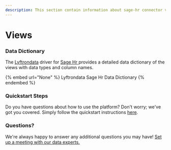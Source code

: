 ```yaml
---
description: This section contain information about sage-hr connector views information
---
```


# Views

### Data Dictionary

The [Lyftrondata](https://www.lyftrondata.com/) driver for [Sage Hr](None/)[ ](https://www.lyftrondata.com/integration/sage-hr/)provides a detailed data dictionary of the views with data types and column names.

{% embed url="None" %}
Lyftrondata Sage Hr Data Dictionary
{% endembed %}

### Quickstart Steps

Do you have questions about how to use the platform? Don't worry; we've got you covered. Simply follow the quickstart instructions [here](../README.md).

### Questions? <a href="#questions" id="questions"></a>

We're always happy to answer any additional questions you may have! [Set up a meeting with our data experts.](https://www.lyftrondata.com/book-a-meeting/)


